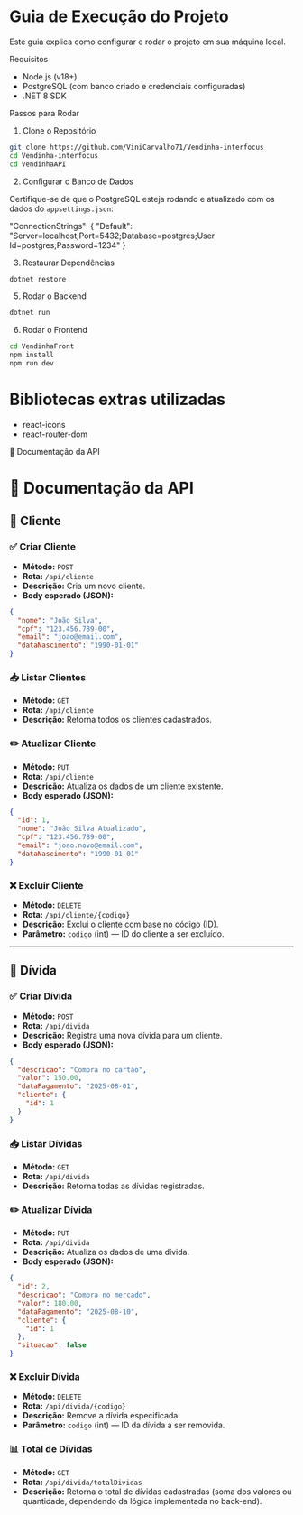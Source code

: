 # Guia de Execução do Projeto

Este guia explica como configurar e rodar o projeto em sua máquina local.

Requisitos

- Node.js (v18+)
- PostgreSQL (com banco criado e credenciais configuradas)
- .NET 8 SDK

Passos para Rodar

1. Clone o Repositório

```bash
git clone https://github.com/ViniCarvalho71/Vendinha-interfocus
cd Vendinha-interfocus
cd VendinhaAPI
```

2. Configurar o Banco de Dados

Certifique-se de que o PostgreSQL esteja rodando e atualizado com os dados do `appsettings.json`:

"ConnectionStrings": {
  "Default": "Server=localhost;Port=5432;Database=postgres;User Id=postgres;Password=1234"
}

3. Restaurar Dependências
   
```bash
dotnet restore
```
5. Rodar o Backend
   
```bash
dotnet run
```
6. Rodar o Frontend
   
```bash
cd VendinhaFront
npm install
npm run dev
```

# Bibliotecas extras utilizadas

- react-icons
- react-router-dom


📘 Documentação da API
# 📘 Documentação da API

## 🔹 Cliente

### ✅ Criar Cliente
- **Método:** `POST`
- **Rota:** `/api/cliente`
- **Descrição:** Cria um novo cliente.
- **Body esperado (JSON):**
```json
{
  "nome": "João Silva",
  "cpf": "123.456.789-00",
  "email": "joao@email.com",
  "dataNascimento": "1990-01-01"
}
```

### 📥 Listar Clientes
- **Método:** `GET`
- **Rota:** `/api/cliente`
- **Descrição:** Retorna todos os clientes cadastrados.

### ✏️ Atualizar Cliente
- **Método:** `PUT`
- **Rota:** `/api/cliente`
- **Descrição:** Atualiza os dados de um cliente existente.
- **Body esperado (JSON):**
```json
{
  "id": 1,
  "nome": "João Silva Atualizado",
  "cpf": "123.456.789-00",
  "email": "joao.novo@email.com",
  "dataNascimento": "1990-01-01"
}
```

### ❌ Excluir Cliente
- **Método:** `DELETE`
- **Rota:** `/api/cliente/{codigo}`
- **Descrição:** Exclui o cliente com base no código (ID).
- **Parâmetro:** `codigo` (int) — ID do cliente a ser excluído.

---

## 🔸 Dívida

### ✅ Criar Dívida
- **Método:** `POST`
- **Rota:** `/api/divida`
- **Descrição:** Registra uma nova dívida para um cliente.
- **Body esperado (JSON):**
```json
{
  "descricao": "Compra no cartão",
  "valor": 150.00,
  "dataPagamento": "2025-08-01",
  "cliente": {
    "id": 1
  }
}
```

### 📥 Listar Dívidas
- **Método:** `GET`
- **Rota:** `/api/divida`
- **Descrição:** Retorna todas as dívidas registradas.

### ✏️ Atualizar Dívida
- **Método:** `PUT`
- **Rota:** `/api/divida`
- **Descrição:** Atualiza os dados de uma dívida.
- **Body esperado (JSON):**
```json
{
  "id": 2,
  "descricao": "Compra no mercado",
  "valor": 180.00,
  "dataPagamento": "2025-08-10",
  "cliente": {
    "id": 1
  },
  "situacao": false
}
```

### ❌ Excluir Dívida
- **Método:** `DELETE`
- **Rota:** `/api/divida/{codigo}`
- **Descrição:** Remove a dívida especificada.
- **Parâmetro:** `codigo` (int) — ID da dívida a ser removida.

### 📊 Total de Dívidas
- **Método:** `GET`
- **Rota:** `/api/divida/totalDividas`
- **Descrição:** Retorna o total de dívidas cadastradas (soma dos valores ou quantidade, dependendo da lógica implementada no back-end).
